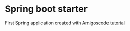 # Spring boot starter

First Spring application created with [Amigoscode tutorial](https://www.youtube.com/watch?v=9SGDpanrc8U)
